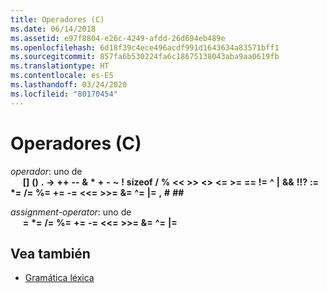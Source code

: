 ```yaml
---
title: Operadores (C)
ms.date: 06/14/2018
ms.assetid: e97f8804-e26c-4249-afdd-26d694eb489e
ms.openlocfilehash: 6d18f39c4ece496acdf991d1643634a83571bff1
ms.sourcegitcommit: 857fa6b530224fa6c18675138043aba9aa0619fb
ms.translationtype: HT
ms.contentlocale: es-ES
ms.lasthandoff: 03/24/2020
ms.locfileid: "80170454"
---
```

# <a name="operators-c"></a>Operadores (C)

*operador*: uno de<br/>
&nbsp;&nbsp;&nbsp;&nbsp; **[]** **()** **.** **->** **++** **--** **&** **&#42;** **+** **-** **~** **!**   **sizeof** **/** **%** **\<\<** **>>** **\<>** **\<=** **>=** **==** **!=** **^** **&#124;** **&&** **!!?** **:=** **&#42;=** **/=** **%=** **+=** **-=** **\<\<=** **>>=** **&=** **^=** **&#124;=** **,** **#** **##**

*assignment-operator*: uno de<br/>
&nbsp;&nbsp;&nbsp;&nbsp; **=** **&#42;=** **/=** **%=** **+=** **-=** **\<\<=** **>>=** **&=** **^=** **&#124;=**

## <a name="see-also"></a>Vea también

- [Gramática léxica](../c-language/lexical-grammar.md)
